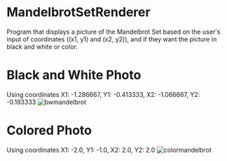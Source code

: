 # MandelbrotSetRenderer
Program that displays a picture of the Mandelbrot Set based on the user's input of coordinates ((x1, y1) and (x2, y2)), and if they want the picture in black and white or color.

# Black and White Photo
Using coordinates X1: -1.286667, Y1: -0.413333, X2: -1.066667, Y2: -0.193333
![bwmandelbrot](https://github.com/smorales1994/MandelbrotSetRenderer/assets/123330769/620a5203-5bb6-401c-8908-34851b84041d)


# Colored Photo
Using coordinates X1: -2.0, Y1: -1.0, X2: 2.0, Y2: 2.0
![colormandelbrot](https://github.com/smorales1994/MandelbrotSetRenderer/assets/123330769/8e44fa5b-d932-4274-b2ac-6d6fd5347609)
